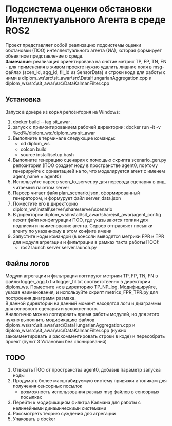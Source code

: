 # Подсистема оценки обстановки Интеллектуального Агента в среде ROS2

Проект представляет собой реализацию подсистемы оценки обстановки (ПОО) интеллектуального агента (ИА), которая формирует объектное представление о среде.  
**Замечание**: реализация ориентирована на снятие метрик TP, FP, TN, FN - для применения в живом проекте нужно удалить лишние поля в msg-файлах (scen_id, agg_id, fil_id из SensorData) и строки кода для работы с ними в diplom_ws\src\sit_awar\src\DataHungarianAggregation.cpp и diplom_ws\src\sit_awar\src\DataKalmanFilter.cpp

## Установка

Запуск в докере из корня репозитория на Windows:
1. docker build --tag sit_awar .
2. запуск с примонтированием рабочей директории: docker run -it -v %cd%/diplom_ws:/diplom_ws sit_awar
3. Выполните в терминале следующие команды:
     - cd diplom_ws
     - colcon build
     - source install/setup.bash
4. Выполните генерацию сценария с помощью скрипта scenario_gen.py репозитория (ПОО создает ноду в пространстве agent0, поэтому генерируйте с ориентацией на то, что моделируется агент с именем agent_name = agent0)
5. Используйте парсер scen_to_server.py для перевода сценария в вид, читаемый пакетом server
6. Парсер читает файл plan_scenario.json, сформированный генератором, и формурует файл server_data.json
7. Поместите его в директорию diplom_ws\install\server\share\server\scenario
8. В директории diplom_ws\install\sit_awar\share\sit_awar\agent_config лежит файл конфигурации ПОО, где указываются топики для подписки и наименование агента. Сервер отправляет посылки агенту по указанному в этом конфиге имени
9. Запустите ноды командой (в консоли выводятся метрики FPR и TPR для модуля агрегации и фильтрации в рамках такта работы ПОО):
      - ros2 launch server server.launch.py

## Файлы логов

Модули агрегации и фильтрации логгируют метрики TP, FP, TN, FN в файлы logger_agg.txt и logger_fil.txt соответственно в директории diplom_ws. Поместите их в директорию TP_NP_log. Модифицируйте, указав наименования, и используйте скрипт metrics_FPR_TPR.py для построения диаграмм размаха.  
В данной директории на данный момент находятся логи и диаграммы для основного сценария и усложненного.  
Аналогично можно логгировать время работы модулей, но для этого нужно выполнить модификацию файлов diplom_ws\src\sit_awar\src\DataHungarianAggregation.cpp и diplom_ws\src\sit_awar\src\DataKalmanFilter.cpp (нужно закомментировать и раскомментировать строки в коде) и пересобрать проект (пункт 3 Установки без клонирования) 

## TODO
1. Отвязать ПОО от пространства agent0, добавив параметр запуска ноды
2. Продумать более масштабируемую систему привязки к топикам для получения сенсорных посылок
     - возможность использования разных msg файлов в сенсорных посылках
3. Перейти к модификациям фильтра Калмана для работы с нелинейными динамическими системами
4. Рассмотреть теорию суждений для агрегации
5. Упаковать в docker
